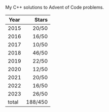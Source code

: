 My C++ solutions to Advent of Code problems.

| Year  |  Stars  |
|-------|--------:|
| 2015  |  20/50  |
| 2016  |  16/50  |
| 2017  |  10/50  |
| 2018  |  46/50  |
| 2019  |  22/50  |
| 2020  |  12/50  |
| 2021  |  20/50  |
| 2022  |  16/50  |
| 2023  |  26/50  |
| total | 188/450 |
